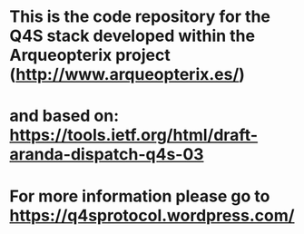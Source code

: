 # This is the code repository for the Q4S stack developed within the Arqueopterix project (http://www.arqueopterix.es/)
# and based on: https://tools.ietf.org/html/draft-aranda-dispatch-q4s-03

# For more information please go to https://q4sprotocol.wordpress.com/
